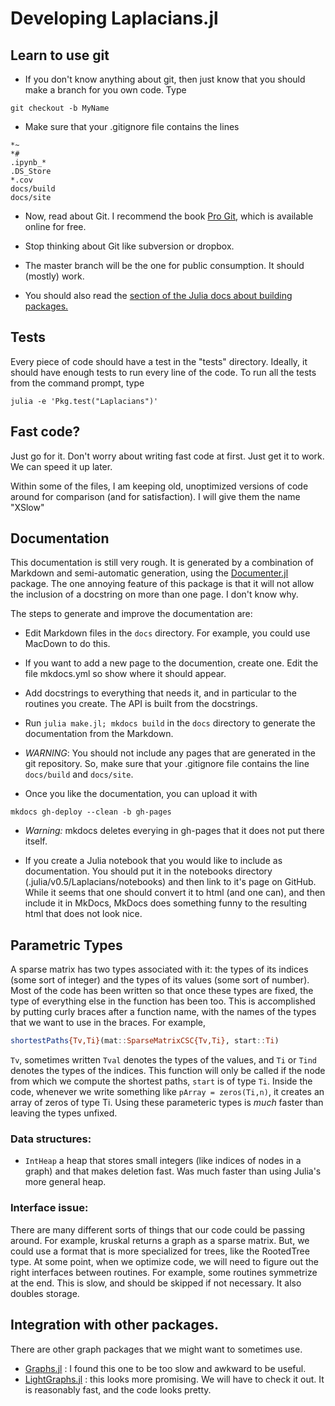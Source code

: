 # Developing Laplacians.jl

## Learn to use git

* If you don't know anything about git, then just know that you should make a branch for you own code.  Type

~~~
git checkout -b MyName
~~~

* Make sure that your .gitignore file contains the lines

~~~
*~
*#
.ipynb_*
.DS_Store
*.cov
docs/build
docs/site
~~~

* Now, read about Git.  I recommend the book [Pro Git](https://git-scm.com/book/en/v2), which is available online for free.

* Stop thinking about Git like subversion or dropbox.

* The master branch will be the one for public consumption. It should (mostly) work.

* You should also read the 
[section of the Julia docs about building packages.](http://docs.julialang.org/en/release-0.4/manual/packages/#package-development)

## Tests

Every piece of code should have a test in the "tests" directory.  Ideally, it should have enough tests to run every line of the code.  To run all the tests from the command prompt, type

~~~
julia -e 'Pkg.test("Laplacians")'
~~~


## Fast code?

Just go for it.
Don't worry about writing fast code at first.
Just get it to work.
We can speed it up later.


Within some of the files, I am keeping old, unoptimized versions of code around for comparison (and for satisfaction).  I will give them the name "XSlow"

## Documentation

This documentation is still very rough.
It is generated by a combination of Markdown and semi-automatic generation, using the [Documenter.jl](https://juliadocs.github.io/Documenter.jl/stable/) package.  The one annoying feature of this package is that it will not allow the inclusion of a docstring on more than one page.  I don't know why.

The steps to generate and improve the documentation are:

* Edit Markdown files in the `docs` directory.  For example, you could use MacDown to do this.
* If you want to add a new page to the documention, create one.  Edit the file mkdocs.yml so show where it should appear.
* Add docstrings to everything that needs it, and in particular to the routines you create.  The API is built from the docstrings. 
* Run `julia make.jl; mkdocs build` in the `docs` directory to generate the documentation from the Markdown.

* *WARNING*: You should not include any pages that are generated in the git repository.  So, make sure that your .gitignore file contains the line `docs/build` and `docs/site`.
 
* Once you like the documentation, you can upload it with 

~~~
mkdocs gh-deploy --clean -b gh-pages
~~~

* *Warning:* mkdocs deletes everying in gh-pages that it does not put there itself.

* If you create a Julia notebook that you would like to include as documentation.   You should
   put it in the notebooks directory (.julia/v0.5/Laplacians/notebooks) and then link to it's page on GitHub.  While it seems that one should convert it to html (and one can), and then include it in MkDocs, MkDocs does something funny to the resulting html that does not look nice.




## Parametric Types

A sparse matrix has two types associated with it: the types of its indices (some sort of integer) and the types of its values (some sort of number).  Most of the code has been written so that once these types are fixed, the type of everything else in the function has been too.  This is accomplished by putting curly braces after a function name, with the names of the types that we want to use in the braces.  For example,

~~~julia
shortestPaths{Tv,Ti}(mat::SparseMatrixCSC{Tv,Ti}, start::Ti)
~~~

`Tv`, sometimes written `Tval` denotes the types of the values, and `Ti` or `Tind` denotes the types of the indices.  This function will only be called if the node from which we compute the shortest paths, `start` is of type `Ti`.  Inside the code, whenever we write something like `pArray = zeros(Ti,n)`, it creates an array of zeros of type Ti.  Using these parameteric types is *much* faster than leaving the types unfixed.

### Data structures:

* `IntHeap` a heap that stores small integers (like indices of nodes in a graph) and that makes deletion fast.  Was much faster than using Julia's more general heap.

### Interface issue:
There are many different sorts of things that our code could be passing around.  For example, kruskal returns a graph as a sparse matrix.  But, we could use a format that is more specialized for trees, like the RootedTree type.  At some point, when we optimize code, we will need to figure out the right interfaces between routines.  For example, some routines symmetrize at the end.  This is slow, and should be skipped if not necessary.  It also doubles storage.


## Integration with other packages.

There are other graph packages that we might want to sometimes use.

* [Graphs.jl](http://github.com/JuliaLang/Graphs.jl) : I found this one to be too slow and awkward to be useful.
* [LightGraphs.jl](http://github.com/JuliaGraphs/LightGraphs.jl) : this looks more promising.  We will have to check it out.  It is reasonably fast, and the code looks pretty.


